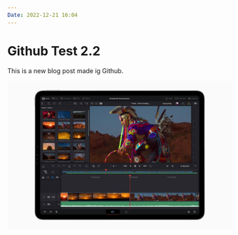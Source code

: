 ```yaml
---
Date: 2022-12-21 16:04
---
```


# Github Test 2.2

This is a new blog post made ig Github.

![](/files/test.jpg)
